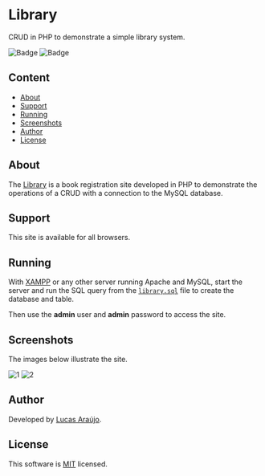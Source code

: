 # Library

CRUD in PHP to demonstrate a simple library system.

![Badge](https://img.shields.io/static/v1?label=license&message=MIT&color=1E90FF)
![Badge](https://img.shields.io/static/v1?label=build&message=passing&color=00d110)

## Content

- [About](#about)
- [Support](#support)
- [Running](#running)
- [Screenshots](#screenshots)
- [Author](#author)
- [License](#license)

## About

The [Library](https://github.com/lucapwn/library) is a book registration site developed in PHP to demonstrate the operations of a CRUD with a connection to the MySQL database.

## Support

This site is available for all browsers.

## Running

With [XAMPP](https://www.apachefriends.org/pt_br/index.html) or any other server running Apache and MySQL, start the server and run the SQL query from the [```library.sql```](https://github.com/lucapwn/library/blob/main/library.sql) file to create the database and table.

Then use the **admin** user and **admin** password to access the site.

## Screenshots

The images below illustrate the site.

![1](https://github.com/lucapwn/library/assets/58787069/404bad9a-a0e5-4b32-b523-aea2cf56e633)
![2](https://github.com/lucapwn/library/assets/58787069/22d9002a-64c2-428f-9776-2f19dcf1007a)

## Author

Developed by [Lucas Araújo](https://github.com/lucapwn).

## License

This software is [MIT](https://choosealicense.com/licenses/mit/) licensed.
